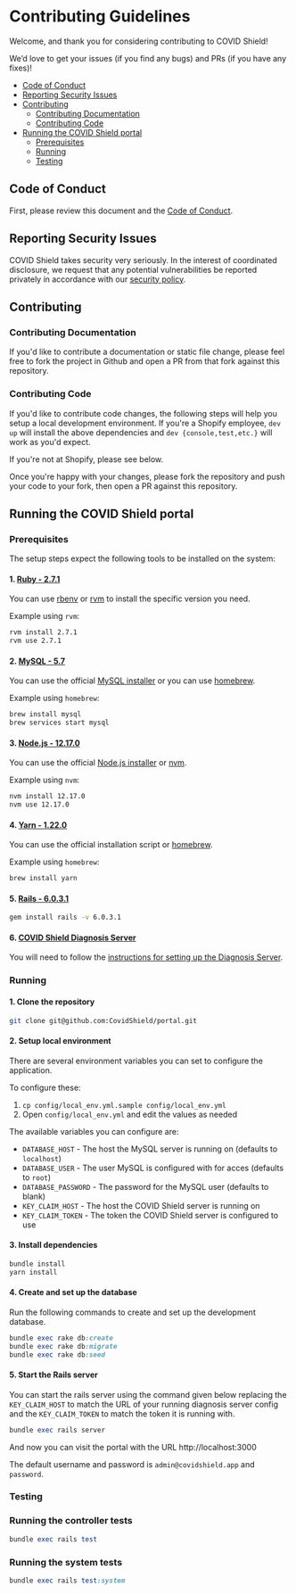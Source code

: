 # Contributing Guidelines

Welcome, and thank you for considering contributing to COVID Shield!

We’d love to get your issues (if you find any bugs) and PRs (if you have any fixes)!

- [Code of Conduct](#code-of-conduct)
- [Reporting Security Issues](#reporting-security-issues)
- [Contributing](#contributing)
  - [Contributing Documentation](#contributing-documentation)
  - [Contributing Code](#contributing-code)
- [Running the COVID Shield portal](#running-covid-shield)
  - [Prerequisites](#Prerequisites)
  - [Running](#running)
  - [Testing](#testing)

## Code of Conduct

First, please review this document and the [Code of Conduct](CODE_OF_CONDUCT.md).

## Reporting Security Issues

COVID Shield takes security very seriously. In the interest of coordinated disclosure,
we request that any potential vulnerabilities be reported privately in accordance with
our [security policy](SECURITY.md).

## Contributing

### Contributing Documentation

If you'd like to contribute a documentation or static file change, please
feel free to fork the project in Github and open a PR from that fork against this repository.

### Contributing Code

If you'd like to contribute code changes, the following steps will help you
setup a local development environment. If you're a Shopify employee, `dev up`
will install the above dependencies and `dev {console,test,etc.}` will work
as you'd expect.

If you're not at Shopify, please see below.

Once you're happy with your changes, please fork the repository and push your
code to your fork, then open a PR against this repository.

## Running the COVID Shield portal

### Prerequisites

The setup steps expect the following tools to be installed on the system:

#### 1. [Ruby - 2.7.1](https://guides.rubyonrails.org/getting_started.html#installing-ruby)

You can use [rbenv](https://github.com/rbenv/rbenv) or [rvm](https://github.com/rvm/rvm) to install the specific version you need.

Example using `rvm`:

```bash
rvm install 2.7.1
rvm use 2.7.1
```

#### 2. [MySQL - 5.7](https://dev.mysql.com/doc/mysql-installation-excerpt/5.7/en/)

You can use the official [MySQL installer](https://dev.mysql.com/doc/mysql-installation-excerpt/5.7/en/installing.html) or you can use [homebrew](https://brew.sh/).

Example using `homebrew`:

```bash
brew install mysql
brew services start mysql
```

#### 3. [Node.js - 12.17.0](https://guides.rubyonrails.org/getting_started.html#installing-node-js-and-yarn)

You can use the official [Node.js installer](https://nodejs.org/en/download/) or [nvm](https://github.com/nvm-sh/nvm).

Example using `nvm`:

```bash
nvm install 12.17.0
nvm use 12.17.0
```

#### 4. [Yarn - 1.22.0](https://guides.rubyonrails.org/getting_started.html#installing-node-js-and-yarn)

You can use the official installation script or [homebrew](https://brew.sh/).

Example using `homebrew`:

```bash
brew install yarn
```

#### 5. [Rails - 6.0.3.1](https://guides.rubyonrails.org/getting_started.html#creating-a-new-rails-project-installing-rails-installing-rails)

```bash
gem install rails -v 6.0.3.1
```

#### 6. [COVID Shield Diagnosis Server](https://github.com/CovidShield/backend)

You will need to follow the [instructions for setting up the Diagnosis Server](https://github.com/CovidShield/server/blob/master/CONTRIBUTING.md#running).

### Running

#### 1. Clone the repository

```bash
git clone git@github.com:CovidShield/portal.git
```

#### 2. Setup local environment

There are several environment variables you can set to configure the application.

To configure these:

1. `cp config/local_env.yml.sample config/local_env.yml`
1. Open `config/local_env.yml` and edit the values as needed

The available variables you can configure are:

- `DATABASE_HOST` - The host the MySQL server is running on (defaults to `localhost`)
- `DATABASE_USER` - The user MySQL is configured with for acces (defaults to `root`)
- `DATABASE_PASSWORD` - The password for the MySQL user (defaults to blank)
- `KEY_CLAIM_HOST` - The host the COVID Shield server is running on
- `KEY_CLAIM_TOKEN` - The token the COVID Shield server is configured to use

#### 3. Install dependencies

```bash
bundle install
yarn install
```

#### 4. Create and set up the database

Run the following commands to create and set up the development database.

```ruby
bundle exec rake db:create
bundle exec rake db:migrate
bundle exec rake db:seed
```

#### 5. Start the Rails server

You can start the rails server using the command given below replacing the `KEY_CLAIM_HOST` to match the URL of your running diagnosis server config and the `KEY_CLAIM_TOKEN` to match the token it is running with.

```ruby
bundle exec rails server
```

And now you can visit the portal with the URL http://localhost:3000

The default username and password is `admin@covidshield.app` and `password`.

### Testing

### Running the controller tests

```ruby
bundle exec rails test
```

### Running the system tests

```ruby
bundle exec rails test:system
```
